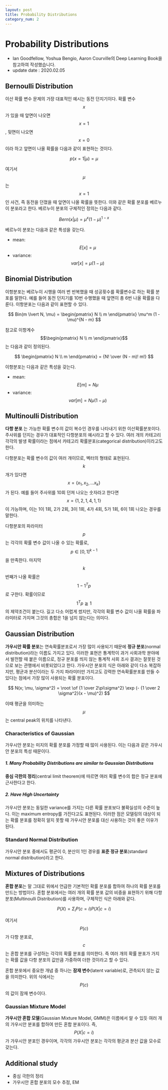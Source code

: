 ```yaml
---
layout: post
title: Probability Distributions
category_num: 2
---
```


# Probability Distributions

- Ian Goodfellow, Yoshua Bengio, Aaron Courville의 Deep Learning Book을 참고하여 작성했습니다.
- update date : 2020.02.05

## Bernoulli Distribution

이산 확률 변수 문제의 가장 대표적인 예시는 동전 던지기이다. 확률 변수 $$x$$가 있을 때 앞면이 나오면 $$x=1$$, 뒷면이 나오면 $$x = 0$$이라 하고 앞면이 나올 확률을 다음과 같이 표현하는 것이다.

$$
p(x = 1 \lvert \mu) = \mu
$$

여기서 $$\mu$$는 $$x = 1$$인 사건, 즉 동전을 던졌을 때 앞면이 나올 확률을 뜻한다. 이와 같은 확률 분포를 베르누이 분포라고 한다. 베르누이 분포의 구체적인 정의는 다음과 같다.

$$
Bern(x \lvert \mu) = \mu^x (1 - \mu)^{1-x}
$$

베르누이 분포는 다음과 같은 특성을 갖는다.

- mean: $$E[x] = \mu$$
- variance: $$var[x] = \mu (1-\mu)$$

## Binomial Distribution

이항분포는 베르누이 시행을 여러 번 반복했을 때 성공횟수를 확률변수로 하는 확률 분포를 말한다. 예를 들어 동전 던지기를 10번 수행했을 때 앞면이 총 6번 나올 확률을 다룬다. 이항분포는 다음과 같이 표현할 수 있다.

$$
Bin(m \lvert N, \mu) = \begin{pmatrix} N \\ m \end{pmatrix} \mu^m (1 - \mu)^{N - m}
$$

참고로 이항계수 $$\begin{pmatrix} N \\ m \end{pmatrix}$$는 다음과 같이 정의된다.

$$
\begin{pmatrix} N \\ m \end{pmatrix} = {N! \over (N - m)! m!}
$$

이항분포는 다음과 같은 특성을 갖는다.

- mean: $$E[m] = N\mu$$
- variance: $$var[m] = N\mu(1-\mu)$$

## Multinoulli Distribution

**다항 분포** 는 가능한 확률 변수의 값이 복수인 경우를 나타내기 위한 이산확률분포이다. 주사위를 던지는 경우가 대표적인 다항분포의 예시라고 할 수 있다. 여러 개의 카테고리 각각의 발생 확률이라는 점에서 카테고리 확률분포(categorical distribution)이라고도 한다.

다항분포는 확률 변수의 값이 여러 개이므로, 벡터의 형태로 표현된다. $$k$$개가 있다면 $$x = \{ x_1, x_2, ... x_k \}$$가 된다. 예를 들어 주사위를 10회 던져 나오는 숫자라고 한다면 $$x = \{ 1,2,1,4,1,1 \}$$이 가능하며, 이는 1이 1회, 2가 2회, 3이 1회, 4가 4회, 5가 1회, 6이 1회 나오는 경우를 말한다.

다항분포의 파라미터 $$p$$는 각각의 확률 변수 값이 나올 수 있는 확률로, $$p \in [0,1]^{k-1}$$을 만족한다. 마지막 $$k$$번째가 나올 확률은 $$1 - 1^T p$$로 구한다. 확률이므로 $$1^Tp \geqq 1 $$의 제약조건이 붙는다. 길고 다소 어렵게 썼지만, 각각의 확률 변수 값이 나올 확률을 파라미터로 가지며 그것의 총합은 1을 넘지 않는다는 의미다.

## Gaussian Distribution

**가우시안 확률 분포**는 연속확률분포로서 가장 많이 사용되기 때문에 **정규 분포**(normal distribution)라는 이름도 가지고 있다. 이러한 표현은 통계학이 과거 사회과학 분야에서 발전할 때 붙은 이름으로, 정규 분포를 띄지 않는 통계적 사회 조사 결과는 잘못된 것으로 보는 관행에서 비롯되었다고 한다. 가우시안 분포의 식은 아래와 같이 다소 복잡하지만, 평균과 분산이라는 두 가지 파라미터만 가지고도 강력한 연속확률분포를 만들 수 있다는 점에서 가장 많이 사용되는 확률 분포이다.

$$
N(x; \mu, \sigma^2) = \root \of {1 \over 2\pi\sigma^2} \exp (- {1 \over 2 \sigma^2}(x - \mu)^2)
$$

이때 평균을 의미하는 $$\mu$$는 central peak의 위치를 나타낸다.

### Characteristics of Gaussian

가우시안 분포는 미지의 확률 분포를 가정할 때 많이 사용된다. 이는 다음과 같은 가우시안 분포의 특성 때문이다.

##### 1. Many Probability Distributions are similar to Gaussian Distributions

**중심 극한의 정리**(central limit theorem)에 따르면 여러 확률 변수의 합은 정규 분포에 근사한다고 한다.

##### 2. Have High Uncertainty

가우시안 분포는 동일한 variance를 가지는 다른 확률 분포보다 불확실성의 수준이 높다. 이는 maximum entropy를 가진다고도 표현된다. 이러한 점은 모델링의 대상이 되는 확률 분포를 정확히 알지 못할 때 가우시안 분포를 대신 사용하는 것이 좋은 이유가 된다.

### Standard Normal Distribution

가우시안 분포 중에서도 평균이 0, 분산이 1인 경우를 **표준 정규 분포**(standard normal distribution)라고 한다.

## Mixtures of Distributions

**혼합 분포**는 말 그대로 위에서 언급한 기본적인 확률 분포를 합하여 하나의 확률 분포를 만드는 방법이다. 혼합 분포에서는 여러 개의 확률 분포 값의 비중을 표현하기 위해 다항 분포(Multinoulli Distribution)를 사용하며, 구체적인 식은 아래와 같다.

$$
P(X) = \Sigma_i P(c = i)P(X \lvert c = i)
$$

여기서 $$P(c)$$가 다항 분포로, $$c$$는 혼합 분포를 구성하는 각각의 확률 분포를 의미한다. 즉 여러 개의 확률 분포가 가지는 확률 값을 다항 분포의 값만큼 가중하여 더한 것이라고 할 수 있다.

혼합 분포에서 중요한 개념 중 하나는 **잠재 변수**(latent variable)로, 관측되지 않는 값을 의미한다. 위의 식에서는 $$P(c)$$의 값이 잠재 변수이다.

### Gaussian Mixture Model

**가우시안 혼합 모델**(Gaussian Mixture Model, GMM)은 이름에서 알 수 있듯 여러 개의 가우시안 분포를 합하여 만든 혼합 분포이다. 즉, $$P(X \lvert c = i)$$가 가우시안 분포인 경우이며, 각각의 가우시안 분포는 각각의 평균과 분산 값을 모수로 갖는다.

## Additional study

- 중심 극한의 정리
- 가우시안 혼합 분포의 모수 추정, EM
